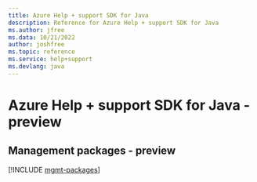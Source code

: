 ```yaml
---
title: Azure Help + support SDK for Java
description: Reference for Azure Help + support SDK for Java
ms.author: jfree
ms.data: 10/21/2022
author: joshfree
ms.topic: reference
ms.service: help+support
ms.devlang: java
---
```

# Azure Help + support SDK for Java - preview

## Management packages - preview
[!INCLUDE [mgmt-packages](help-+-support-mgmt-index.md)]